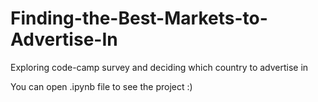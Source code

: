 # Finding-the-Best-Markets-to-Advertise-In
Exploring code-camp survey and deciding which country to advertise in

You can open .ipynb file to see the project :)
